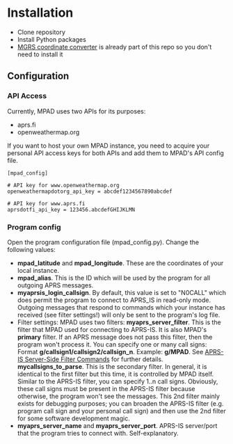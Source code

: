 # Installation

- Clone repository
- Install Python packages 
- [MGRS coordinate converter](https://github.com/aydink/pymgrs) is already part of this repo so you don't need to install it

## Configuration

### API Access

Currently, MPAD uses two APIs for its purposes:

- aprs.fi
- openweathermap.org

If you want to host your own MPAD instance, you need to acquire your personal API access keys for both APIs and add them to MPAD's API config file. 

```
[mpad_config]

# API key for www.openweathermap.org
openweathermapdotorg_api_key = abcdef1234567890abcdef

# API key for www.aprs.fi
aprsdotfi_api_key = 123456.abcdefGHIJKLMN
```

### Program config

Open the program configuration file (mpad_config.py). Change the following values:

- __mpad_latitude__ and __mpad_longitude__. These are the coordinates of your local instance.
- __mpad_alias__. This is the ID which will be used by the program for all outgoing APRS messages.
- __myaprsis_login_callsign__. By default, this value is set to "N0CALL" which does permit the program to connect to APRS_IS in read-only mode. Outgoing messages that respond to commands which your instance has received (see filter settings!) will only be sent to the program's log file. 
- Filter settings: MPAD uses two filters:
    __myaprs_server_filter__. This is the filter that MPAD used for connecting to APRS-IS. It is also MPAD's __primary__ filter. If an APRS message does not pass this filter, then the program won't process it. You can specify one or many call signs: Format __g/callsign1/callsign2/callsign_n__. Example: __g/MPAD__. See [APRS-IS Server-Side Filter Commands](http://www.aprs-is.net/javAPRSFilter.aspx) for further details.
    __mycallsigns_to_parse__. This is the secondary filter. In general, it is identical to the first filter but this time, it is controlled by MPAD itself. Similar to the APRS-IS filter, you can specify 1..n call signs. Obviously, these call signs must be present in the APRS-IS filter because otherwise, the program won't see the messages. This 2nd filter mainly exists for debugging purposes; you can broaden the APRS-IS filter (e.g. program call sign and your personal call sign) and then use the 2nd filter for some software development magic.
- __myaprs_server_name__ and __myaprs_server_port__. APRS-IS server/port that the program tries to connect with. Self-explanatory.
